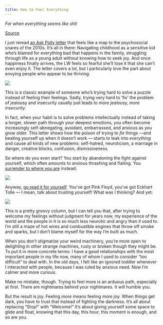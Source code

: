 ```yaml
---
title: How to Feel Everything
---
```


_For when everything seems like shit_

[Source](https://askpolly.substack.com/p/how-to-feel-everything)

I just reread [an Ask Polly letter](https://www.theawl.com/2014/06/ask-polly-i-have-absolutely-no-idea-what-i-need-to-be-happy/) that feels like a map to the psychosocial snares of the 2010s. It’s all in there: Navigating childhood as a sensitive kid who’s blamed for everything bad that happens in the family, struggling through life as a young adult without knowing how to seek joy. And once happiness finally arrives, the LW feels so fearful she’ll lose it that she can’t even enjoy it. The letter covers a lot, but I particularly love the part about envying people who appear to be thriving:

[![](https://cdn.substack.com/image/fetch/w_1456,c_limit,f_auto,q_auto:good,fl_progressive:steep/https%3A%2F%2Fbucketeer-e05bbc84-baa3-437e-9518-adb32be77984.s3.amazonaws.com%2Fpublic%2Fimages%2Fe276c10b-f94d-42d9-8b5b-2cfb8dcca0fa_1362x686.png)](https://cdn.substack.com/image/fetch/f_auto,q_auto:good,fl_progressive:steep/https%3A%2F%2Fbucketeer-e05bbc84-baa3-437e-9518-adb32be77984.s3.amazonaws.com%2Fpublic%2Fimages%2Fe276c10b-f94d-42d9-8b5b-2cfb8dcca0fa_1362x686.png)

This is a classic example of someone who’s trying hard to solve a puzzle instead of feeling their feelings. Sadly, trying very hard to ‘fix’ the problem of jealousy and insecurity usually just leads to _more jealousy, more insecurity._

In fact, when your habit is to solve problems intellectually instead of taking a longer, slower path through your deepest emotions, you often become increasingly self-abnegating, avoidant, embarrassed, and anxious as you grow older. This letter shows how the poison of trying to _fix_ things —and beating yourself up when it doesn’t work — starts to leak into _everything_ and cause all kinds of new problems: self-hatred, neuroticism, a marriage in danger, creative blocks, confusion, dismissiveness.

So where do you even start? You start by abandoning the fight against yourself, which often amounts to anxious thrashing and flailing. You [surrender to where you are](https://askmolly.substack.com/p/dust) instead:

[![](https://cdn.substack.com/image/fetch/w_1456,c_limit,f_auto,q_auto:good,fl_progressive:steep/https%3A%2F%2Fbucketeer-e05bbc84-baa3-437e-9518-adb32be77984.s3.amazonaws.com%2Fpublic%2Fimages%2F78f1ea5c-ab9d-4bde-9c69-90e8d4e26e48_1396x756.png)](https://cdn.substack.com/image/fetch/f_auto,q_auto:good,fl_progressive:steep/https%3A%2F%2Fbucketeer-e05bbc84-baa3-437e-9518-adb32be77984.s3.amazonaws.com%2Fpublic%2Fimages%2F78f1ea5c-ab9d-4bde-9c69-90e8d4e26e48_1396x756.png)

Anyway, [go read it for yourself](https://www.theawl.com/2014/06/ask-polly-i-have-absolutely-no-idea-what-i-need-to-be-happy/). You’ve got Pink Floyd, you’ve got Eckhart Tolle — I mean, talk about trusting yourself! What was I thinking? And yet:

[![](https://cdn.substack.com/image/fetch/w_1456,c_limit,f_auto,q_auto:good,fl_progressive:steep/https%3A%2F%2Fbucketeer-e05bbc84-baa3-437e-9518-adb32be77984.s3.amazonaws.com%2Fpublic%2Fimages%2F15af0610-f11b-4d05-bf66-327242164489_1456x1278.png)](https://cdn.substack.com/image/fetch/f_auto,q_auto:good,fl_progressive:steep/https%3A%2F%2Fbucketeer-e05bbc84-baa3-437e-9518-adb32be77984.s3.amazonaws.com%2Fpublic%2Fimages%2F15af0610-f11b-4d05-bf66-327242164489_1456x1278.png)

This is a pretty groovy column, but I can tell you that, after trying to welcome my feelings without judgment for years now, my experience of the world and the people in it is so much less neurotic and angry than it used to. I’m still a maze of hot wires and combustible engines that throw off smoke and sparks, but I don’t blame myself for the way I’m built as much.

When you don’t stigmatize your weird machinery, you’re more open to delighting in other strange machines, rusty or broken though they might be. To put it in more concrete terms: I have a good relationships with the most important people in my life now, many of whom I used to consider “too difficult” to deal with. In the old days, I felt like an ignored toddler whenever I interacted with people, because I was ruled by anxious need. Now I’m calmer and more curious.

Make no mistake, though. Trying to feel more is an arduous path, especially at first. There are nightmares behind your nightmares. It will humble you.

But the result is joy. Feeling _more_ means feeling _more joy._ When things get dark, you have to trust that instead of fighting the darkness. It’s all about replacing “Stop!” with “Welcome!” It’s about giving yourself some space to glide and float, knowing that this day, this hour, this moment is enough, and so are you.